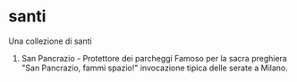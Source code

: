 # santi
Una collezione di santi

1. San Pancrazio - Protettore dei parcheggi
    Famoso per la sacra preghiera "San Pancrazio, fammi spazio!" invocazione tipica delle serate a Milano.
